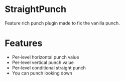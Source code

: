 # StraightPunch
Feature rich punch plugin made to fix the vanilla punch.

# Features
- Per-level horizontal punch value
- Per-level vertical punch value
- Per-level conditional straight punch
- You can punch looking down
